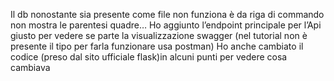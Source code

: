 Il db nonostante sia presente come file non funziona è da riga di commando non mostra le parentesi quadre…
Ho aggiunto l’endpoint principale per l’Api  giusto per vedere se parte la visualizzazione swagger 
(nel tutorial non è presente il tipo per farla funzionare usa postman)
Ho anche cambiato il codice (preso dal sito ufficiale flask)in alcuni punti per vedere cosa cambiava
